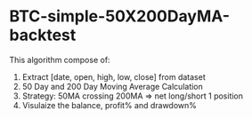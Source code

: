 # BTC-simple-50X200DayMA-backtest

This algorithm compose of:

1. Extract [date, open, high, low, close] from dataset
2. 50 Day and 200 Day Moving Average Calculation
3. Strategy: 50MA crossing 200MA => net long/short 1 position
4. Visulaize the balance, profit% and drawdown%
 

